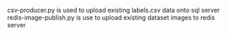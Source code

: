 csv-producer.py is used to upload existing labels.csv data onto sql server
redis-image-publish.py is use to upload existing dataset images to redis server
